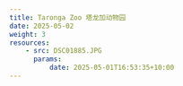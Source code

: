 ```yaml
---
title: Taronga Zoo 塔龙加动物园
date: 2025-05-02
weight: 3
resources:
    - src: DSC01885.JPG
      params:
          date: 2025-05-01T16:53:35+10:00
---
```

